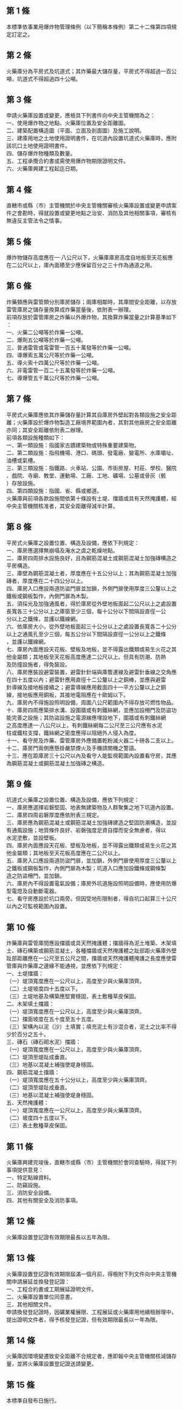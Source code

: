 第 1 條
-------
本標準依事業用爆炸物管理條例（以下簡稱本條例）第二十二條第四項規  
定訂定之。

第 2 條
-------
火藥庫分為平房式及坑道式；其炸藥最大儲存量，平房式不得超過一百公  
噸，坑道式不得超過四十公噸。

第 3 條
-------
申請火藥庫設置或變更，應檢具下列書件向中央主管機關為之：  
一、使用爆炸物之地點、火藥庫位置及安全距離圖。  
二、建築配置構造圖（平面、立面及剖面圖）及施工說明。  
三、建庫用地之土地使用證明書件，在坑道內設置坑道式火藥庫時，應附  
    該坑口土地使用證明書件。  
四、儲存爆炸物種類及數量。  
五、工程承攬合約書或需使用爆炸物期限證明文件。  
六、火藥庫興建工程起迄日期。

第 4 條
-------
直轄市或縣（市）主管機關於中央主管機關審核火藥庫設置或變更申請案  
件之會勘時，得就設置或變更地點之治安、消防及其他相關事項，審核有  
無違反主管法令之情事。

第 5 條
-------
爆炸物儲存高度應在一‧八公尺以下，火藥庫庫房高度自地板至天花板應  
在二公尺以上，庫內面積至少應保留百分之三十作為通道之用。

第 6 條
-------
炸藥類應與雷管類分別庫房儲存；兩庫相鄰時，其庫間安全距離，以存放  
雷管庫房之儲存量換算成炸藥當量後，依附表一辦理。  
前項存放於雷管庫房之炸藥以外爆炸物，其換算炸藥當量之計算基準如下  
：  
一、火藥二公噸等於炸藥一公噸。  
二、爆劑五公噸等於炸藥一公噸。  
三、普通雷管或電雷管一百五十萬發等於炸藥一公噸。  
四、導爆索五萬公尺等於炸藥一公噸。  
五、導火索十四萬公尺等於炸藥一公噸。  
六、非電雷管一百二十五萬發等於炸藥一公噸。  
七、導爆管五千萬公尺等於炸藥一公噸。

第 7 條
-------
平房式火藥庫應依其炸藥儲存量計算其自庫房外壁起對各類設施之安全距  
離；火藥庫設於爆炸物製造工廠境界範圍內者，其對其他廠房之安全距離  
亦同；其安全距離依附表二辦理。  
前項各類設施種類如下：  
一、第一類設施：指國家古蹟建築物或特殊重要建築物。  
二、第二類設施：指飛機場、港口、碼頭、發電廠、變電所、水庫壩址、  
    油槽或氣槽。  
三、第三類設施：指鐵路、火車站、公園、市街房屋、村莊、學校、醫院  
    、戲院、寺廟、教堂、運動場、工廠、工地、礦場、公墓或骨灰（骸  
    ）存放設施。  
四、第四類設施：指國、省、縣或鄉道。  
火藥庫與前項各款設施間依第十條設有土堤、擋牆或具有天然掩護體，經  
中央主管機關核准者，其安全距離得減半計算。

第 8 條
-------
平房式火藥庫之設置位置、構造及設備，應依下列規定：  
一、庫房應選擇無崩塌及淹水之虞之乾燥地點。  
二、庫房四周排水設施良好，且為鋼筋混凝土或鋼筋混凝土加強磚構造之  
    平房構造。  
三、庫壁為鋼筋混凝土者，厚度應在十五公分以上；其為鋼筋混凝土加強  
    磚者，厚度應在二十四公分以上。  
四、庫房入口應設兩道防盜門扉並加鎖，外側門扉使用厚度三公釐以上之  
    鐵板或鋼板製作，內側門扉為木製。  
五、須採光及加強通風者，得於庫房從外壁地板面起二公尺以上之處設置  
    長寬各三十公分以上之庫窗至少三個，每十公分以下間隔設直徑一公  
    分以上之鐵條，並護以鐵線網。  
六、依庫房大小，從外壁地板面起三十公分以上之處設置長寬各二十公分  
    以上之通風孔至少三個，每五公分以下間隔設直徑一公分以上之鐵條  
    ，並護以鐵線網。  
七、庫房內面應設天花板、壁板及地板，並不得露出鐵類或易生火花之其  
    他金屬類；其地板至天花板高度應達二公尺以上。但具有防潮、防熱  
    及防撞設施者，得免裝設。  
八、庫房應裝設避雷裝置，避雷針針端與庫簷連線及避雷針垂線之交角應  
    在四十五度以內；避雷針應用直徑十二公釐以上之銅棒，並應與避雷  
    針導線及接地板接續之；避雷導線應用截面四十一平方公釐以上之銅  
    線，接地板應用銅板，其接地電阻應在十歐姆以下。  
九、庫房內不得施設照明設備，周圍八公尺範圍內不得存放可燃性物品。  
十、庫房四周應築排水溝、設圍牆或有刺鐵絲網，並應加設柵門及防盜功  
    能完善之設施；其防盜設施之電源線應埋設地下，圍牆或有刺鐵絲網  
    之高度應達一‧八公尺以上，有刺鐵絲網每二公尺至三公尺應有水泥  
    柱或鐵柱支撐，鐵絲網之密度應得以阻絕外人侵入為度。  
十一、看守房及炸藥、雷管庫房外應備置乾粉滅火器二十磅各二支以上。  
十二、庫房門兩側應懸掛嚴禁煙火及手機請關機之警語。  
十三、應在距庫房三十公尺以內及看守人能監視範圍內設置看守房，其應  
      為鋼筋混凝土或鋼筋混凝土加強磚之構造。

第 9 條
-------
坑道式火藥庫之設置位置、構造及設備，應依下列規定：  
一、庫房應選擇岩磐堅固、地表無建築物及人群聚集之地下坑道內設置。  
二、庫房四周岩磐厚度應依附表三規定。  
三、庫房應為鋼筋混凝土或鋼筋混凝土加強磚建造之堅固防潮構造，並設  
    有通風設施；地質條件良好、岩磐強度足資自撐而安全無慮者，得以  
    水泥塗敷，並設壁板。  
四、庫房內面應設天花板、壁板及地板，並不得露出鐵類或易生火花之其  
    他金屬類；其地板至天花板高度應在二公尺以上。  
五、庫房入口應設兩道防盜門扉，並加鎖，外側門扉使用厚度三公釐以上  
    之鐵板或鋼板製作，內側門扉為木製；坑道入口應加設鐵條或鋼條製  
    造之防盜柵門，並加鎖。  
六、庫房內不得設置電氣設備；庫房外坑道施設照明設備時，應使用防爆  
    型電燈及自動斷電器。  
七、看守房應設於坑口兩旁。但因受地形限制者，得自坑口起算三十公尺  
    以內之可監視範圍內設置。

第 10 條
--------
炸藥庫與雷管庫間應設擋牆或具天然掩護體；擋牆得為泥土堆築、木架填  
土、磚石構築或鋼筋混凝土，各種擋牆或天然掩護體之趾部距火藥庫外壁  
趾部距離應在一公尺至五公尺之間，擋牆或天然掩護體掩護之長度應使雷  
管庫與炸藥庫之邊緣不能通視，並應依下列規定：  
一、土堤擋牆：  
（一）堤頂寬度應在一公尺以上，高度至少與火藥庫頂齊。  
（二）土堤坡度四十五度以下。  
（三）土堤地基及構築應堅實穩固，表土敷種草皮保固。  
二、木架填土擋牆：  
（一）堤頂寬度應在一公尺以上，高度至少與火藥庫頂齊。  
（二）擋面坡度在五十度至五十五度。  
（三）架構內以泥（沙）土填實；填充泥土有沙混合者，泥土之比率不得  
      少於百分之五十。  
三、磚石（磚石砌水泥）擋牆：  
（一）堤頂寬度應在一公尺以上，高度至少與火藥庫頂齊。  
（二）堤頂至堤趾成垂直。  
（三）地基以混凝土補強使堤身穩固。  
四、鋼筋混凝土擋牆：  
（一）堤頂寬度應在五十公分以上，高度至少與火藥庫頂齊。  
（二）堤頂至堤趾成垂直。  
（三）地基以混凝土補強使堤身穩固。  
五、天然掩護體：  
（一）堤頂寬度應在一公尺以上，高度至少與火藥庫頂齊。  
（二）坡度四十五度以下。  
（三）表土敷種草皮保固。

第 11 條
--------
火藥庫興建完竣後，直轄市或縣（市）主管機關於會同查驗時，得就下列  
事項提供意見：  
一、特定點線資料。  
二、防竊設施。  
三、消防安全設備。  
四、其他有關安全及消防事項。

第 12 條
--------
火藥庫設置登記證有效期限最長以五年為限。

第 13 條
--------
火藥庫設置登記證有效期限屆滿一個月前，得檢附下列文件向中央主管機  
關申請展延並換發登記證：  
一、工程合約書或工期展延證明文件。  
二、火藥庫設置單位同意書。  
三、其他相關文件。  
申請換發登記證時，因礦業權展限、工程展延或火藥庫用地續租辦理中，  
提出證明文件者，得予核發登記證，但有效期限最長以一年為限。

第 14 條
--------
火藥庫因環境變遷致安全距離不合規定者，應即報中央主管機關核減儲存  
量，並將火藥庫設置登記證送請變更。

第 15 條
--------
本標準自發布日施行。

